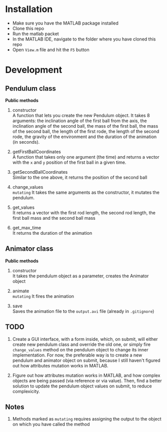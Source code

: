 # Installation

- Make sure you have the MATLAB package installed
- Clone this repo
- Run the matlab packet
- In the MATLAB IDE, navigate to the folder where you have cloned this repo
- Open `View.m` file and hit the `F5` button

# Development

## Pendulum class

<b>Public methods</b>

1. constructor <br />
   A function that lets you create the new Pendulum object. It takes 8 arguments: the inclination angle of the first ball from the axis, the inclination angle of the second ball, the mass of the first ball, the mass of the second ball, the length of the first rode, the length of the second rode, the gravity of the environment and the duration of the animation (in seconds).

2. getFirstBallCoordinates <br />
   A function that takes only one argument (the time) and returns a vector with the `x` and `y` position of the first ball in a given time.

3. getSecondBallCoordinates <br />
   Similar to the one above, it returns the position of the second ball

4. change_values <br />
   `mutating`
   It takes the same arguments as the constructor, it mutates the pendulum.

5. get_values <br />
   It returns a vector with the first rod length, the second rod length, the first ball mass and the second ball mass

6. get_max_time <br />
   It returns the duration of the animation

## Animator class

<b>Public methods</b>

1. constructor <br />
   It takes the pendulum object as a parameter, creates the Animator object

2. animate <br />
   `mutating`
   It fires the animation

3. save <br />
   Saves the animation file to the `output.avi` file (already in `.gitignore`)

## TODO

1. Create a GUI interface, with a form inside, which, on submit, will either create new pendulum class and override the old one, or simply fire `change_values` method on the pendulum object to change its inner implementation. For now, the preferable way is to create a new pendulum and animator object on submit, because I still haven't figured out how attributes mutation works in MATLAB.

2. Figure out how attributes mutation works in MATLAB, and how complex objects are being passed (via reference or via value). Then, find a better solution to update the pendulum object values on submit, to reduce complexicity.

## Notes

1. Methods marked as `mutating` requires assigning the output to the object on which you have called the method
